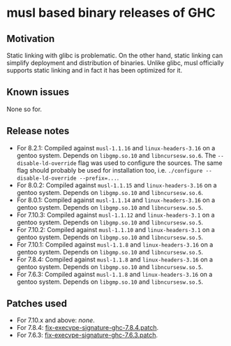 # musl based binary releases of GHC

## Motivation

Static linking with glibc is problematic. On the other hand, static linking can simplify deployment and distribution of binaries. Unlike glibc, musl officially supports static linking and in fact it has been optimized for it.

## Known issues

None so for.

## Release notes

 * For 8.2.1: Compiled against `musl-1.1.16` and `linux-headers-3.16` on a gentoo system. Depends on `libgmp.so.10` and `libncursesw.so.6`. The `--disable-ld-override` flag was used to configure the sources. The same flag should probably be used for installation too, i.e. `./configure --disable-ld-override --prefix=...`.
 * For 8.0.2: Compiled against `musl-1.1.15` and `linux-headers-3.16` on a gentoo system. Depends on `libgmp.so.10` and `libncursesw.so.6`.
 * For 8.0.1: Compiled against `musl-1.1.14` and `linux-headers-3.16` on a gentoo system. Depends on `libgmp.so.10` and `libncursesw.so.5`.
 * For 7.10.3: Compiled against `musl-1.1.12` and `linux-headers-3.1` on a gentoo system. Depends on `libgmp.so.10` and `libncursesw.so.5`.
 * For 7.10.2: Compiled against `musl-1.1.10` and `linux-headers-3.1` on a gentoo system. Depends on `libgmp.so.10` and `libncursesw.so.5`.
 * For 7.10.1: Compiled against `musl-1.1.8` and `linux-headers-3.16` on a gentoo system. Depends on `libgmp.so.10` and `libncursesw.so.5`.
 * For 7.8.4: Compiled against `musl-1.1.8` and `linux-headers-3.16` on a gentoo system. Depends on `libgmp.so.10` and `libncursesw.so.5`.
 * For 7.6.3: Compiled against `musl-1.1.8` and `linux-headers-3.16` on a gentoo system. Depends on `libgmp.so.10` and `libncursesw.so.5`.

## Patches used

 * For 7.10.x and above: *none*.
 * For 7.8.4: [fix-execvpe-signature-ghc-7.8.4.patch](patches/fix-execvpe-signature-ghc-7.8.4.patch).
 * For 7.6.3: [fix-execvpe-signature-ghc-7.6.3.patch](patches/fix-execvpe-signature-ghc-7.6.3.patch).
